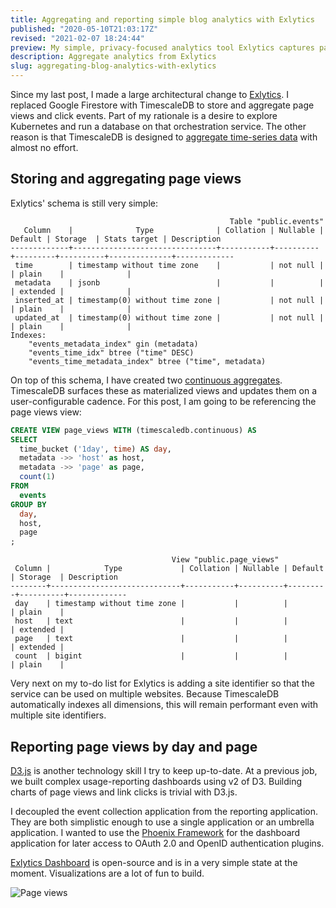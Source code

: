 ```yaml
---
title: Aggregating and reporting simple blog analytics with Exlytics
published: "2020-05-10T21:03:17Z"
revised: "2021-02-07 18:24:44"
preview: My simple, privacy-focused analytics tool Exlytics captures page views and link clicks. Here's how I aggregate and display those analytics.
description: Aggregate analytics from Exlytics
slug: aggregating-blog-analytics-with-exlytics
---
```


Since my last post, I made a large architectural change to [Exlytics](https://github.com/corybuecker/exlytics). I replaced Google Firestore with TimescaleDB to store and aggregate page views and click events. Part of my rationale is a desire to explore Kubernetes and run a database on that orchestration service. The other reason is that TimescaleDB is designed to [aggregate time-series data](https://docs.timescale.com/latest/using-timescaledb/continuous-aggregates) with almost no effort.

## Storing and aggregating page views

Exlytics' schema is still very simple:

```markup
                                                 Table "public.events"
   Column    |              Type              | Collation | Nullable | Default | Storage  | Stats target | Description
-------------+--------------------------------+-----------+----------+---------+----------+--------------+-------------
 time        | timestamp without time zone    |           | not null |         | plain    |              |
 metadata    | jsonb                          |           |          |         | extended |              |
 inserted_at | timestamp(0) without time zone |           | not null |         | plain    |              |
 updated_at  | timestamp(0) without time zone |           | not null |         | plain    |              |
Indexes:
    "events_metadata_index" gin (metadata)
    "events_time_idx" btree ("time" DESC)
    "events_time_metadata_index" btree ("time", metadata)
```

On top of this schema, I have created two [continuous aggregates](https://docs.timescale.com/latest/using-timescaledb/continuous-aggregates). TimescaleDB surfaces these as materialized views and updates them on a user-configurable cadence. For this post, I am going to be referencing the page views view:

```sql
CREATE VIEW page_views WITH (timescaledb.continuous) AS
SELECT
  time_bucket ('1day', time) AS day,
  metadata ->> 'host' as host,
  metadata ->> 'page' as page,
  count(1)
FROM
  events
GROUP BY
  day,
  host,
  page
;
```

```markup
                                    View "public.page_views"
 Column |            Type             | Collation | Nullable | Default | Storage  | Description
--------+-----------------------------+-----------+----------+---------+----------+-------------
 day    | timestamp without time zone |           |          |         | plain    |
 host   | text                        |           |          |         | extended |
 page   | text                        |           |          |         | extended |
 count  | bigint                      |           |          |         | plain    |
```

Very next on my to-do list for Exlytics is adding a site identifier so that the service can be used on multiple websites. Because TimescaleDB automatically indexes all dimensions, this will remain performant even with multiple site identifiers.

## Reporting page views by day and page

[D3.js](https://d3js.org/) is another technology skill I try to keep up-to-date. At a previous job, we built complex usage-reporting dashboards using v2 of D3. Building charts of page views and link clicks is trivial with D3.js.

I decoupled the event collection application from the reporting application. They are both simplistic enough to use a single application or an umbrella application. I wanted to use the [Phoenix Framework](https://www.phoenixframework.org/) for the dashboard application for later access to OAuth 2.0 and OpenID authentication plugins.

[Exlytics Dashboard](https://github.com/corybuecker/exlytics-dashboard) is open-source and is in a very simple state at the moment. Visualizations are a lot of fun to build.

![Page views](/images/007-aggregating-blog-analytics-with-exlytics-page-views.png)
